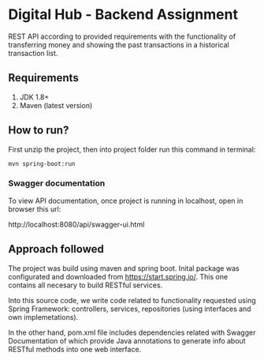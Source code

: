 # Digital Hub - Backend Assignment

REST API according to provided requirements with the functionality of transferring money and showing the past transactions in a historical transaction list.

## Requirements
1. JDK 1.8+
2. Maven (latest version)

## How to run?
First unzip the project, then into project folder run this command in terminal:

`mvn spring-boot:run`

### Swagger documentation
To view API documentation, once project is running in localhost, open in browser this url:

http://localhost:8080/api/swagger-ui.html

## Approach followed
The project was build using maven and spring boot. Inital package was configurated and downloaded from https://start.spring.io/. This one contains all necesary to build RESTful services.

Into this source code, we write code related to functionality requested using Spring Framework: controllers, services, repositories (using interfaces and own implemetations).

In the other hand, pom.xml file includes dependencies related with Swagger Documentation of which provide Java annotations to generate info about RESTful methods into one web interface.